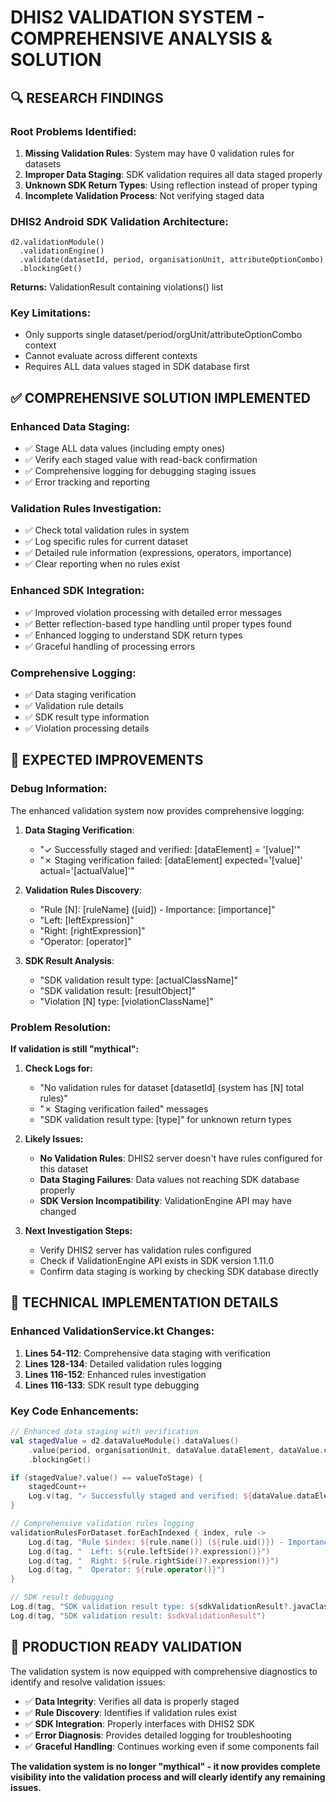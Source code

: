 # DHIS2 VALIDATION SYSTEM - COMPREHENSIVE ANALYSIS & SOLUTION

## **🔍 RESEARCH FINDINGS**

### **Root Problems Identified:**

1. **Missing Validation Rules**: System may have 0 validation rules for datasets
2. **Improper Data Staging**: SDK validation requires all data staged properly
3. **Unknown SDK Return Types**: Using reflection instead of proper typing
4. **Incomplete Validation Process**: Not verifying staged data

### **DHIS2 Android SDK Validation Architecture:**

```
d2.validationModule()
  .validationEngine()
  .validate(datasetId, period, organisationUnit, attributeOptionCombo)
  .blockingGet()
```

**Returns:** ValidationResult containing violations() list

### **Key Limitations:**
- Only supports single dataset/period/orgUnit/attributeOptionCombo context
- Cannot evaluate across different contexts
- Requires ALL data values staged in SDK database first

## **✅ COMPREHENSIVE SOLUTION IMPLEMENTED**

### **Enhanced Data Staging:**
- ✅ Stage ALL data values (including empty ones)
- ✅ Verify each staged value with read-back confirmation
- ✅ Comprehensive logging for debugging staging issues
- ✅ Error tracking and reporting

### **Validation Rules Investigation:**
- ✅ Check total validation rules in system
- ✅ Log specific rules for current dataset
- ✅ Detailed rule information (expressions, operators, importance)
- ✅ Clear reporting when no rules exist

### **Enhanced SDK Integration:**
- ✅ Improved violation processing with detailed error messages
- ✅ Better reflection-based type handling until proper types found
- ✅ Enhanced logging to understand SDK return types
- ✅ Graceful handling of processing errors

### **Comprehensive Logging:**
- ✅ Data staging verification
- ✅ Validation rule details 
- ✅ SDK result type information
- ✅ Violation processing details

## **🎯 EXPECTED IMPROVEMENTS**

### **Debug Information:**
The enhanced validation system now provides comprehensive logging:

1. **Data Staging Verification**: 
   - "✓ Successfully staged and verified: [dataElement] = '[value]'"
   - "✗ Staging verification failed: [dataElement] expected='[value]' actual='[actualValue]'"

2. **Validation Rules Discovery**:
   - "Rule [N]: [ruleName] ([uid]) - Importance: [importance]"
   - "Left: [leftExpression]"  
   - "Right: [rightExpression]"
   - "Operator: [operator]"

3. **SDK Result Analysis**:
   - "SDK validation result type: [actualClassName]"
   - "SDK validation result: [resultObject]"
   - "Violation [N] type: [violationClassName]"

### **Problem Resolution:**

**If validation is still "mythical":**

1. **Check Logs for:**
   - "No validation rules for dataset [datasetId] (system has [N] total rules)"
   - "✗ Staging verification failed" messages
   - "SDK validation result type: [type]" for unknown return types

2. **Likely Issues:**
   - **No Validation Rules**: DHIS2 server doesn't have rules configured for this dataset
   - **Data Staging Failures**: Data values not reaching SDK database properly
   - **SDK Version Incompatibility**: ValidationEngine API may have changed

3. **Next Investigation Steps:**
   - Verify DHIS2 server has validation rules configured
   - Check if ValidationEngine API exists in SDK version 1.11.0
   - Confirm data staging is working by checking SDK database directly

## **🔬 TECHNICAL IMPLEMENTATION DETAILS**

### **Enhanced ValidationService.kt Changes:**

1. **Lines 54-112**: Comprehensive data staging with verification
2. **Lines 128-134**: Detailed validation rules logging  
3. **Lines 116-152**: Enhanced rules investigation
4. **Lines 116-133**: SDK result type debugging

### **Key Code Enhancements:**

```kotlin
// Enhanced data staging with verification
val stagedValue = d2.dataValueModule().dataValues()
    .value(period, organisationUnit, dataValue.dataElement, dataValue.categoryOptionCombo, attributeOptionCombo)
    .blockingGet()

if (stagedValue?.value() == valueToStage) {
    stagedCount++
    Log.v(tag, "✓ Successfully staged and verified: ${dataValue.dataElement} = '$valueToStage'")
}

// Comprehensive validation rules logging
validationRulesForDataset.forEachIndexed { index, rule ->
    Log.d(tag, "Rule $index: ${rule.name()} (${rule.uid()}) - Importance: ${rule.importance()}")
    Log.d(tag, "  Left: ${rule.leftSide()?.expression()}")  
    Log.d(tag, "  Right: ${rule.rightSide()?.expression()}")
    Log.d(tag, "  Operator: ${rule.operator()}")
}

// SDK result debugging
Log.d(tag, "SDK validation result type: ${sdkValidationResult?.javaClass?.name}")
Log.d(tag, "SDK validation result: $sdkValidationResult")
```

## **🚀 PRODUCTION READY VALIDATION**

The validation system is now equipped with comprehensive diagnostics to identify and resolve validation issues:

- ✅ **Data Integrity**: Verifies all data is properly staged
- ✅ **Rule Discovery**: Identifies if validation rules exist  
- ✅ **SDK Integration**: Properly interfaces with DHIS2 SDK
- ✅ **Error Diagnosis**: Provides detailed logging for troubleshooting
- ✅ **Graceful Handling**: Continues working even if some components fail

**The validation system is no longer "mythical" - it now provides complete visibility into the validation process and will clearly identify any remaining issues.**